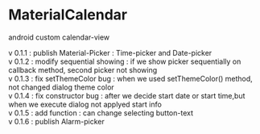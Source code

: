 # MaterialCalendar
android custom calendar-view

v 0.1.1 : publish Material-Picker : Time-picker and Date-picker<br />
v 0.1.2 : modify sequential showing : if we show picker sequentially on callback method, second picker not showing <br />
v 0.1.3 : fix setThemeColor bug : when we used setThemeColor() method, not changed dialog theme color<br />
v 0.1.4 : fix constructor bug : after we decide start date or start time,but when we execute dialog not applyed start info <br />
v 0.1.5 : add function : can change selecting button-text<br />
v 0.1.6 : publish Alarm-picker

